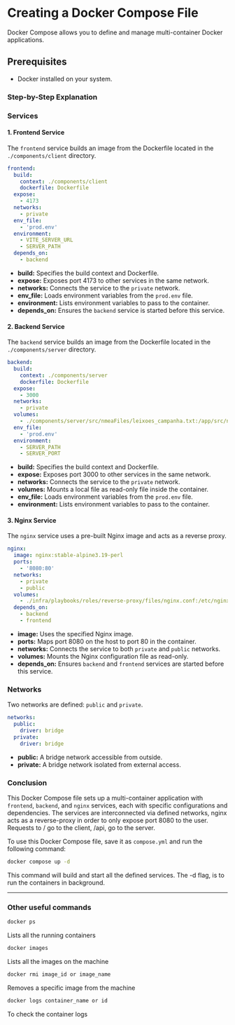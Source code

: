 # Creating a Docker Compose File

Docker Compose allows you to define and manage multi-container Docker applications.

## Prerequisites

- Docker installed on your system.

### Step-by-Step Explanation

### Services

#### 1. Frontend Service

The `frontend` service builds an image from the Dockerfile located in the `./components/client` directory.

```yaml
frontend:
  build:
    context: ./components/client
    dockerfile: Dockerfile
  expose:
    - 4173
  networks:
    - private
  env_file:
    - 'prod.env'
  environment:
    - VITE_SERVER_URL
    - SERVER_PATH
  depends_on:
    - backend
```

- **build:** Specifies the build context and Dockerfile.
- **expose:** Exposes port 4173 to other services in the same network.
- **networks:** Connects the service to the `private` network.
- **env_file:** Loads environment variables from the `prod.env` file.
- **environment:** Lists environment variables to pass to the container.
- **depends_on:** Ensures the `backend` service is started before this service.

#### 2. Backend Service

The `backend` service builds an image from the Dockerfile located in the `./components/server` directory.

```yaml
backend:
  build:
    context: ./components/server
    dockerfile: Dockerfile
  expose:
    - 3000
  networks:
    - private
  volumes:
    - ./components/server/src/nmeaFiles/leixoes_campanha.txt:/app/src/nmeaFiles/leixoes_campanha.txt:ro
  env_file:
    - 'prod.env'
  environment:
    - SERVER_PATH
    - SERVER_PORT
```

- **build:** Specifies the build context and Dockerfile.
- **expose:** Exposes port 3000 to other services in the same network.
- **networks:** Connects the service to the `private` network.
- **volumes:** Mounts a local file as read-only file inside the container.
- **env_file:** Loads environment variables from the `prod.env` file.
- **environment:** Lists environment variables to pass to the container.

#### 3. Nginx Service

The `nginx` service uses a pre-built Nginx image and acts as a reverse proxy.

```yaml
nginx:
  image: nginx:stable-alpine3.19-perl
  ports:
    - '8080:80'
  networks:
    - private
    - public
  volumes:
    - ./infra/playbooks/roles/reverse-proxy/files/nginx.conf:/etc/nginx/nginx.conf:ro
  depends_on:
    - backend
    - frontend
```

- **image:** Uses the specified Nginx image.
- **ports:** Maps port 8080 on the host to port 80 in the container.
- **networks:** Connects the service to both `private` and `public` networks.
- **volumes:** Mounts the Nginx configuration file as read-only.
- **depends_on:** Ensures `backend` and `frontend` services are started before this service.

### Networks

Two networks are defined: `public` and `private`.

```yaml
networks:
  public:
    driver: bridge
  private:
    driver: bridge
```

- **public:** A bridge network accessible from outside.
- **private:** A bridge network isolated from external access.

### Conclusion

This Docker Compose file sets up a multi-container application with `frontend`, `backend`, and `nginx` services, each with specific configurations and dependencies. The services are interconnected via defined networks, nginx acts as a reverse-proxy in order to only expose port 8080 to the user.
Requests to / go to the client, /api, go to the server.

To use this Docker Compose file, save it as `compose.yml` and run the following command:

```sh
docker compose up -d
```

This command will build and start all the defined services. The -d flag, is to run the containers in background.

---

### Other useful commands

```sh
docker ps
```

Lists all the running containers

```sh
docker images
```

Lists all the images on the machine

```sh
docker rmi image_id or image_name
```

Removes a specific image from the machine

```sh
docker logs container_name or id
```

To check the container logs
